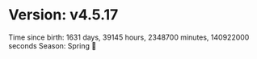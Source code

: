 # Version: v4.5.17
Time since birth: 1631 days, 39145 hours, 2348700 minutes, 140922000 seconds
Season: Spring 🌸
